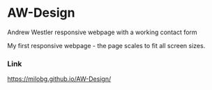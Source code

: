 # AW-Design
Andrew Westler responsive webpage with a working contact form

My first responsive webpage - the page scales to fit all screen sizes.

### Link
https://milobg.github.io/AW-Design/
